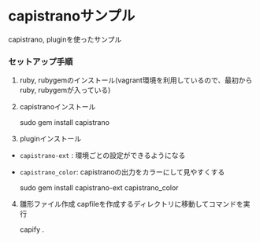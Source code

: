 capistranoサンプル
==================
capistrano, pluginを使ったサンプル

### セットアップ手順 ###
1. ruby, rubygemのインストール(vagrant環境を利用しているので、最初からruby, rubygemが入っている)
2. capistranoインストール

	sudo gem install capistrano

3. pluginインストール
+	`capistrano-ext` :
	環境ごとの設定ができるようになる
+	`capistrano_color`:
	capistranoの出力をカラーにして見やすくする

	sudo gem install capistrano-ext capistrano_color

4. 雛形ファイル作成
	capfileを作成するディレクトリに移動してコマンドを実行

	capify .

